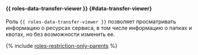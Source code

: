 #### {{ roles-data-transfer-viewer }} {#data-transfer-viewer}

Роль `{{ roles-data-transfer-viewer }}` позволяет просматривать информацию о ресурсах сервиса, в том числе информацию о папках и квотах, но без возможности изменить ее.

{% include [roles-restriction-only-parents](../roles-restriction-only-parents.md) %}
